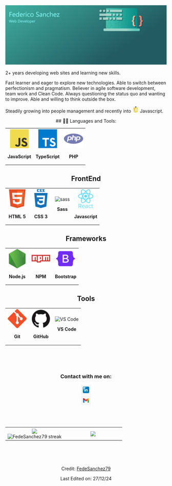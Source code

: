 <img src="/images/portrait.png" alt="Image showing my name, and muy knowledge">

2+ years developing web sites and learning new skills. 

Fast learner and eager to explore new technologies. Able to switch between perfectionism and pragmatism. Believer in agile software development, team work and Clean Code. Always questioning the status quo and wanting to improve. Able and willing to think outside the box.

Steadily growing into people management and recently into <img src="./images/javascript.png" alt="javascript logo" height="20"> Javascript.

<div align="center" width="100">
## 👨‍💻 Languages and Tools:

  <div align="center">
    <p align="center">
      <table>
        <tr>
          <td align="center">
            <img src="https://github.com/devicons/devicon/blob/master/icons/javascript/javascript-original.svg" alt="JavaScript" width="60" height="60">
            <p><b>JavaScript</b></p>      
          </td>
          <td align="center">
            <img src="https://github.com/devicons/devicon/blob/master/icons/typescript/typescript-plain.svg" alt="TypeScript" width="60" height="60">
            <p> <b>TypeScript</b> </p> 
          </td>
          <td align="center">
            <img src="https://github.com/devicons/devicon/blob/master/icons/php/php-plain.svg" alt="PHP" width="60" height="60">
            <p> <b>PHP</b> </p>
          </td>
        </tr>
      </table>
    </p>
  </div>

  ## FrontEnd
  <div align="center">
    <p align="center">
      <table>
        <tr>
          <td align="center">
            <img src="https://github.com/devicons/devicon/blob/master/icons/html5/html5-original.svg" alt="HTML5" width="60" height="60">
            <p> <b>HTML 5</b> </p>                
          </td>
          <td align="center">
            <img src="https://github.com/devicons/devicon/blob/master/icons/css3/css3-plain-wordmark.svg" alt="CSS3" width="60" height="60">
            <p> <b>CSS 3</b> </p>
          </td>
            <td align="center">
              <img src="https://cdn.jsdelivr.net/gh/devicons/devicon@latest/icons/sass/sass-original.svg" alt="sass" width="60" height="60">
              <p> <b>Sass</b> </p> 
          </td>
          <td align="center">
            <img src="https://github.com/devicons/devicon/blob/master/icons/react/react-original-wordmark.svg" alt="Javascript" width="60" height="60">
            <p> <b>Javascript</b> </p>      
          </td>
        </tr>
      </table>
    </p>
  </div>
      
  ## Frameworks
  <div align="center">
    <p align="center">
      <table>
        <tr>
          <td align="center">
            <img src="https://github.com/devicons/devicon/blob/master/icons/nodejs/nodejs-original.svg" alt="Nodejs" width="60" height="60">
            <p> <b>Node.js</b> </p>      
          </td>
          <td align="center">
            <img src="https://github.com/devicons/devicon/blob/master/icons/npm/npm-original-wordmark.svg" alt="npm" width="60" height="60">
              <p> <b>NPM</b> </p> 
          </td>
          <td align="center">
            <img src="https://github.com/devicons/devicon/blob/master/icons/bootstrap/bootstrap-plain.svg" alt="Bootstrap" width="60" height="60">
            <p> <b>Bootstrap</b> </p>
          </td>
        </tr>
      </table>
    </p>
  </div>
        
  ## Tools
  <div align="center">
    <p align="center">
      <table>
        <tr>
          <td align="center">
            <img src="https://github.com/devicons/devicon/blob/master/icons/git/git-plain.svg" alt="Git" width="60" height="60">
            <p> <b>Git</b> </p>      
          </td>
          <td align="center">
            <img src="https://github.com/devicons/devicon/blob/master/icons/github/github-original.svg" alt="GitHub" width="60" height="60">
            <p> <b>GitHub</b> </p> 
          </td>
          <td align="center">
            <img src="https://cdn.jsdelivr.net/gh/devicons/devicon@latest/icons/vscode/vscode-original-wordmark.svg"  alt="VS Code" width="60" height="60">
            <p> <b>VS Code</b> </p> 
          </td>
        </tr>
      </table>
    </p>
  </div>

</br>
</br>
</br>

<section align="center">
  <h3>Contact with me on:</h3>
    <div>
      <a href="https://www.linkedin.com/in/federico-sanchez-ok"><img width="30px" height="30px" src="./images/LinkedIn.jpg" alt="LinkedIn"></a>
      </br>
      <a href="mailto://fedesanchez@gmail.com"><img width="30px" height="30px" src="./images/gmail.png" alt="Email"></a>
    </div>
</section>

</br>
</br>
</br>

<table align="center">
  <tr border="none">
    <td width="50%" align="center">
      <img  align="center"  src="https://github-readme-stats.vercel.app/api?username=FedeSanchez79&theme=dark&show_icons=true&count_private=true" />
</br>
      <img  title="🔥 Get streak stats for your profile at git.io/streak-stats" alt="FedeSanchez79 streak" src="https://github-readme-streak-stats.herokuapp.com/?user=FedeSanchez79&theme=dark&hide_border=false" /> 
    </td>
    <td width="50%" align="center">
      <img align="center" src="https://github-readme-stats.anuraghazra1.vercel.app/api/top-langs/?username=FedeSanchez79&theme=dark&hide_border=false&no-bg=true&no-frame=true&langs_count=10"/>
    </td>
  </tr>
</table>

</br>
</br>
</br>

Credit: [FedeSanchez79](https://github.com/FedeSanchez79)

Last Edited on: 27/12/24
